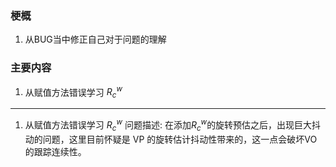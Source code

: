 <!--
 * @Author: Liu Weilong
 * @Date: 2021-04-12 16:10:29
 * @LastEditors: Liu Weilong 
 * @LastEditTime: 2021-04-12 16:29:44
 * @FilePath: /3rd-test-learning/38. line_feature/vanishing_point/from_bug_to_understanding.md
 * @Description: 
-->
### 梗概
1. 从BUG当中修正自己对于问题的理解

### 主要内容
1. 从赋值方法错误学习 $R_c^w$



-----
1. 从赋值方法错误学习 $R_c^w$
   问题描述:
   在添加$R_c^w$的旋转预估之后，出现巨大抖动的问题，这里目前怀疑是 VP 的旋转估计抖动性带来的，这一点会破坏VO的跟踪连续性。






